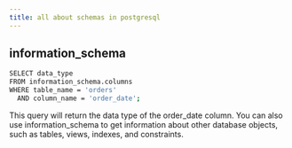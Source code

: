 ```yaml
---
title: all about schemas in postgresql
---
```


## information_schema

```bash
SELECT data_type
FROM information_schema.columns
WHERE table_name = 'orders'
  AND column_name = 'order_date';
```

This query will return the data type of the order_date column. You can also use information_schema to get information about other database objects, such as tables, views, indexes, and constraints.
